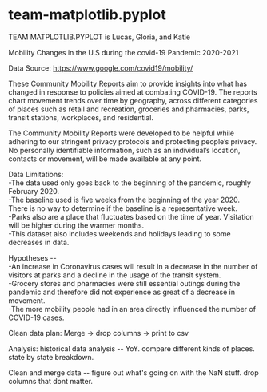 # team-matplotlib.pyplot

TEAM MATPLOTLIB.PYPLOT is 
Lucas, Gloria, and Katie

Mobility Changes in the U.S during the covid-19 Pandemic 2020-2021

Data Source: https://www.google.com/covid19/mobility/ 

These Community Mobility Reports aim to provide insights into what has changed in response to policies aimed at combating COVID-19. The reports chart movement trends over time by geography, across different categories of places such as retail and recreation, groceries and pharmacies, parks, transit stations, workplaces, and residential.

The Community Mobility Reports were developed to be helpful while adhering to our stringent privacy protocols and protecting people’s privacy. No personally identifiable information, such as an individual’s location, contacts or movement, will be made available at any point.

Data Limitations:  
-The data used only goes back to the beginning of the pandemic, roughly February 2020.  
-The baseline used is five weeks from the beginning of the year 2020. There is no way to determine if the baseline is a representative week.   
-Parks also are a place that fluctuates based on the time of year. Visitation will be higher during the warmer months.   
-This dataset also includes weekends and holidays leading to some decreases in data. 




Hypotheses --   
-An increase in Coronavirus cases will result in a decrease in the number of visitors at parks and a decline in the usage of the transit system.  
-Grocery stores and pharmacies were still essential outings during the pandemic and therefore did not experience as great of a decrease in movement.  
-The more mobility people had in an area directly influenced the number of COVID-19 cases.



Clean data plan:
Merge -> drop columns -> print to csv

Analysis: 
historical data analysis -- YoY. compare different kinds of places. state by state breakdown. 

Clean and merge data -- figure out what's going on with the NaN stuff. drop columns that dont matter. 












